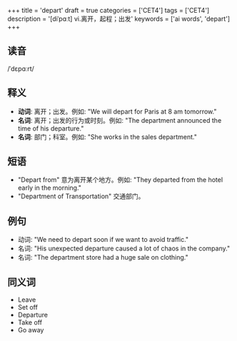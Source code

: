 +++
title = 'depart'
draft = true
categories = ['CET4']
tags = ['CET4']
description = '[diˈpɑːt] vi.离开，起程；出发'
keywords = ['ai words', 'depart']
+++

## 读音
/ˈdɛpɑːrt/

## 释义
- **动词**: 离开；出发。例如: "We will depart for Paris at 8 am tomorrow."
- **名词**: 离开；出发的行为或时刻。例如: "The department announced the time of his departure."
- **名词**: 部门；科室。例如: "She works in the sales department."

## 短语
- "Depart from" 意为离开某个地方。例如: "They departed from the hotel early in the morning."
- "Department of Transportation" 交通部门。

## 例句
- 动词: "We need to depart soon if we want to avoid traffic."
- 名词: "His unexpected departure caused a lot of chaos in the company."
- 名词: "The department store had a huge sale on clothing."

## 同义词
- Leave
- Set off
- Departure
- Take off
- Go away
